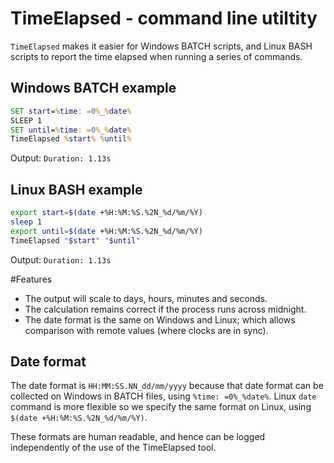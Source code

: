 # TimeElapsed - command line utiltity

`TimeElapsed` makes it easier for Windows BATCH scripts, and Linux BASH scripts to report
the time elapsed when running a series of commands.

## Windows BATCH example

```bat
SET start=%time: =0%_%date%
SLEEP 1
SET until=%time: =0%_%date%
TimeElapsed %start% %until%
```

Output: `Duration: 1.13s`

## Linux BASH example

```bash
export start=$(date +%H:%M:%S.%2N_%d/%m/%Y)
sleep 1
export until=$(date +%H:%M:%S.%2N_%d/%m/%Y)
TimeElapsed "$start" "$until"
```

Output: `Duration: 1.13s`

#Features

- The output will scale to days, hours, minutes and seconds.
- The calculation remains correct if the process runs across midnight.
- The date format is the same on Windows and Linux; which allows comparison with remote values (where clocks are in sync).

## Date format

The date format is `HH:MM:SS.NN_dd/mm/yyyy` because that date format can be collected on Windows in BATCH files, using `%time: =0%_%date%`. Linux `date` command is more flexible so we specify the same format on Linux, using `$(date +%H:%M:%S.%2N_%d/%m/%Y)`.

These formats are human readable, and hence can be logged independently of the use of the TimeElapsed tool.
